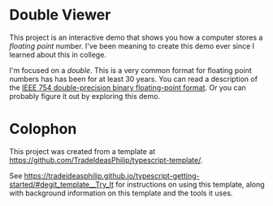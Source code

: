 # Double Viewer

This project is an interactive demo that shows you how a computer stores a _floating point_ number.
I've been meaning to create this demo ever since I learned about this in college.

I'm focused on a _double_.
This is a very common format for floating point numbers has has been for at least 30 years.
You can read a description of the [IEEE 754 double-precision binary floating-point format](https://en.wikipedia.org/wiki/Double-precision_floating-point_format).
Or you can probably figure it out by exploring this demo.

# Colophon

This project was created from a template at https://github.com/TradeIdeasPhilip/typescript-template/.

See https://tradeideasphilip.github.io/typescript-getting-started/#degit_template__Try_It for instructions on using this template, along with background information on this template and the tools it uses.

